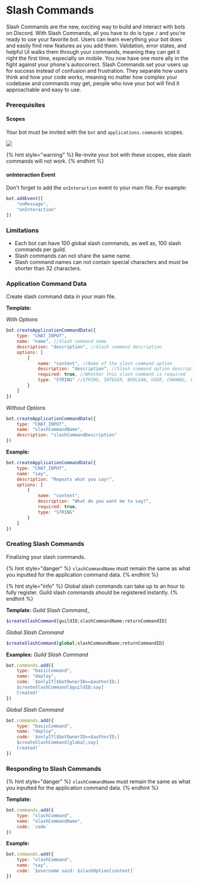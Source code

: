 # Slash Commands
Slash Commands are the new, exciting way to build and interact with bots on Discord. With Slash Commands, all you have to do is type `/` and you're ready to use your favorite bot. Users can learn everything your bot does and easily find new features as you add them. Validation, error states, and helpful UI walks them through your commands, meaning they can get it right the first time, especially on mobile. You now have one more ally in the fight against your phone's autocorrect. Slash Commands set your users up for success instead of confusion and frustration. They separate how users think and how your code works, meaning no matter how complex your codebase and commands may get, people who love your bot will find it approachable and easy to use.


### Prerequisites
#### Scopes
Your bot must be invited with the `bot` and `applications.commands` scopes.

![](https://user-images.githubusercontent.com/69215413/134782967-44018c7e-e2f0-432c-b02d-4f99796fbc51.png)

{% hint style="warning" %}
Re-invite your bot with these scopes, else slash commands will not work.
{% endhint %}

#### onInteraction Event
Don't forget to add the `onInteraction` event to your main file. For example:
```js
bot.addEvent([
    "onMessage",
    "onInteraction"
])
```

### Limitations
- Each bot can have 100 global slash commands, as well as, 100 slash commands per guild.
- Slash commands can not share the same name.
- Slash command names can not contain special characters and must be shorter than 32 characters.

### Application Command Data
Create slash command data in your main file.

**Template:**

_With Options_
```js
bot.createApplicationCommandData({
    type: "CHAT_INPUT",
    name: "name", //Slash command name
    description: "description", //Slash command description
    options: [
        {
            name: "content", //Name of the slash command option
            description: "description", //Slash command option description
            required: true, //Whether this slash command is required
            type: "STRING" //STRING, INTEGER, BOOLEAN, USER, CHANNEL, ROLE, MENTIONABLE, SUB_COMMAND, SUB_COMMAND_GROUP, or NUMBER
        }
    ]
})
```

_Without Options_
```js
bot.createApplicationCommandData({
    type: "CHAT_INPUT",
    name: "slashCommandName",
    description: "slashCommandDescription"
})
```


**Example:**
```js
bot.createApplicationCommandData({
    type: "CHAT_INPUT",
    name: "say",
    description: "Repeats what you say!",
    options: [
        {
            name: "content",
            description: "What do you want me to say?",
            required: true, 
            type: "STRING"
        }
    ]
})
```

### Creating Slash Commands
Finalizing your slash commands.

{% hint style="danger" %}
`slashCommandName` must remain the same as what you inputted for the application command data.
{% endhint %}

{% hint style="info" %}
Global slash commands can take up to an hour to fully register. Guild slash commands should be registered instantly.
{% endhint %}

**Template:**
_Guild Slash Command__
```php
$createSlashCommand[guildID;slashCommandName;returnCommandID]
```

_Global Slash Command_
```php
$createSlashCommand[global;slashCommandName;returnCommandID]
```

**Examples:**
_Guild Slash Command_
```js
bot.commands.add({
    type: "basicCommand",
    name: "deploy",
    code: `$onlyIf[$botOwnerID==$authorID;]
    $createSlashCommand[$guildID;say]
    Created!`
})
```

_Global Slash Command_
```js
bot.commands.add({
    type: "basicCommand",
    name: "deploy",
    code: `$onlyIf[$botOwnerID==$authorID;]
    $createSlashCommand[global;say]
    Created!`
})
```

### Responding to Slash Commands
{% hint style="danger" %}
`slashCommandName` must remain the same as what you inputted for the application command data.
{% endhint %}

**Template:**
```js
bot.commands.add({
    type: "slashCommand",
    name: "slashCommandName",
    code: `code`
})
```

**Example:**
```js
bot.commands.add({
    type: "slashCommand",
    name: "say",
    code: `$username said: $slashOption[content]`
})
```
